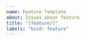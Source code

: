 ```yaml
---
name: Feature Template
about: Issues about feature
title: "[feature/]"
labels: "kind: feature"
---
```

